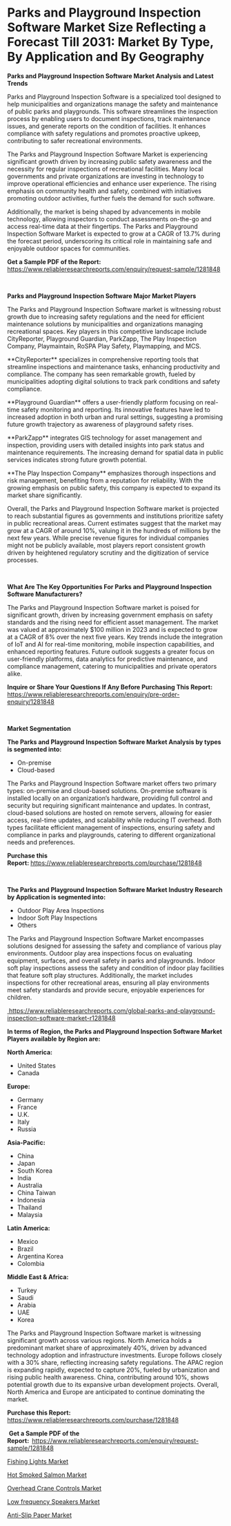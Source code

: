 <p><h1>Parks and Playground Inspection Software Market Size Reflecting a Forecast Till 2031: Market By Type, By Application and By Geography</h1></p><p><strong>Parks and Playground Inspection Software Market Analysis and Latest Trends</strong></p>
<p><p>Parks and Playground Inspection Software is a specialized tool designed to help municipalities and organizations manage the safety and maintenance of public parks and playgrounds. This software streamlines the inspection process by enabling users to document inspections, track maintenance issues, and generate reports on the condition of facilities. It enhances compliance with safety regulations and promotes proactive upkeep, contributing to safer recreational environments.</p><p>The Parks and Playground Inspection Software Market is experiencing significant growth driven by increasing public safety awareness and the necessity for regular inspections of recreational facilities. Many local governments and private organizations are investing in technology to improve operational efficiencies and enhance user experience. The rising emphasis on community health and safety, combined with initiatives promoting outdoor activities, further fuels the demand for such software.</p><p>Additionally, the market is being shaped by advancements in mobile technology, allowing inspectors to conduct assessments on-the-go and access real-time data at their fingertips. The Parks and Playground Inspection Software Market is expected to grow at a CAGR of 13.7% during the forecast period, underscoring its critical role in maintaining safe and enjoyable outdoor spaces for communities.</p></p>
<p><strong>Get a Sample PDF of the Report:&nbsp;</strong> <a href="https://www.reliableresearchreports.com/enquiry/request-sample/1281848?utm_campaign=5&utm_medium=2&utm_source=Github&utm_content=ia&utm_term=30092024&utm_id=parks-and-playground-inspection-software">https://www.reliableresearchreports.com/enquiry/request-sample/1281848</a></p>
<p>&nbsp;</p>
<p><strong>Parks and Playground Inspection Software Major Market Players</strong></p>
<p><p>The Parks and Playground Inspection Software market is witnessing robust growth due to increasing safety regulations and the need for efficient maintenance solutions by municipalities and organizations managing recreational spaces. Key players in this competitive landscape include CityReporter, Playground Guardian, ParkZapp, The Play Inspection Company, Playmaintain, RoSPA Play Safety, Playmapping, and MCS.</p><p>**CityReporter** specializes in comprehensive reporting tools that streamline inspections and maintenance tasks, enhancing productivity and compliance. The company has seen remarkable growth, fueled by municipalities adopting digital solutions to track park conditions and safety compliance.</p><p>**Playground Guardian** offers a user-friendly platform focusing on real-time safety monitoring and reporting. Its innovative features have led to increased adoption in both urban and rural settings, suggesting a promising future growth trajectory as awareness of playground safety rises.</p><p>**ParkZapp** integrates GIS technology for asset management and inspection, providing users with detailed insights into park status and maintenance requirements. The increasing demand for spatial data in public services indicates strong future growth potential.</p><p>**The Play Inspection Company** emphasizes thorough inspections and risk management, benefiting from a reputation for reliability. With the growing emphasis on public safety, this company is expected to expand its market share significantly.</p><p>Overall, the Parks and Playground Inspection Software market is projected to reach substantial figures as governments and institutions prioritize safety in public recreational areas. Current estimates suggest that the market may grow at a CAGR of around 10%, valuing it in the hundreds of millions by the next few years. While precise revenue figures for individual companies might not be publicly available, most players report consistent growth driven by heightened regulatory scrutiny and the digitization of service processes.</p></p>
<p>&nbsp;</p>
<p><strong>What Are The Key Opportunities For Parks and Playground Inspection Software Manufacturers?</strong></p>
<p><p>The Parks and Playground Inspection Software market is poised for significant growth, driven by increasing government emphasis on safety standards and the rising need for efficient asset management. The market was valued at approximately $100 million in 2023 and is expected to grow at a CAGR of 8% over the next five years. Key trends include the integration of IoT and AI for real-time monitoring, mobile inspection capabilities, and enhanced reporting features. Future outlook suggests a greater focus on user-friendly platforms, data analytics for predictive maintenance, and compliance management, catering to municipalities and private operators alike.</p></p>
<p><strong>Inquire or Share Your Questions If Any Before Purchasing This Report:</strong> <a href="https://www.reliableresearchreports.com/enquiry/pre-order-enquiry/1281848?utm_campaign=5&utm_medium=2&utm_source=Github&utm_content=ia&utm_term=30092024&utm_id=parks-and-playground-inspection-software">https://www.reliableresearchreports.com/enquiry/pre-order-enquiry/1281848</a></p>
<p>&nbsp;</p>
<p><strong>Market Segmentation</strong></p>
<p><strong>The Parks and Playground Inspection Software Market Analysis by types is segmented into:</strong></p>
<p><ul><li>On-premise</li><li>Cloud-based</li></ul></p>
<p><p>The Parks and Playground Inspection Software market offers two primary types: on-premise and cloud-based solutions. On-premise software is installed locally on an organization’s hardware, providing full control and security but requiring significant maintenance and updates. In contrast, cloud-based solutions are hosted on remote servers, allowing for easier access, real-time updates, and scalability while reducing IT overhead. Both types facilitate efficient management of inspections, ensuring safety and compliance in parks and playgrounds, catering to different organizational needs and preferences.</p></p>
<p><strong>Purchase this Report:&nbsp;</strong><a href="https://www.reliableresearchreports.com/purchase/1281848?utm_campaign=5&utm_medium=2&utm_source=Github&utm_content=ia&utm_term=30092024&utm_id=parks-and-playground-inspection-software">https://www.reliableresearchreports.com/purchase/1281848</a></p>
<p>&nbsp;</p>
<p><strong>The Parks and Playground Inspection Software Market Industry Research by Application is segmented into:</strong></p>
<p><ul><li>Outdoor Play Area Inspections</li><li>Indoor Soft Play Inspections</li><li>Others</li></ul></p>
<p><p>The Parks and Playground Inspection Software Market encompasses solutions designed for assessing the safety and compliance of various play environments. Outdoor play area inspections focus on evaluating equipment, surfaces, and overall safety in parks and playgrounds. Indoor soft play inspections assess the safety and condition of indoor play facilities that feature soft play structures. Additionally, the market includes inspections for other recreational areas, ensuring all play environments meet safety standards and provide secure, enjoyable experiences for children.</p></p>
<p><a href="https://www.reliableresearchreports.com/global-parks-and-playground-inspection-software-market-r1281848?utm_campaign=5&utm_medium=2&utm_source=Github&utm_content=ia&utm_term=30092024&utm_id=parks-and-playground-inspection-software">&nbsp;https://www.reliableresearchreports.com/global-parks-and-playground-inspection-software-market-r1281848</a></p>
<p><strong>In terms of Region, the Parks and Playground Inspection Software Market Players available by Region are:</strong></p>
<p>
    <p> <strong> North America: </strong>
        <ul>
            <li>United States</li>
            <li>Canada</li>
        </ul>
        </p> 
    <p> <strong> Europe: </strong>
        <ul>
            <li>Germany</li>
            <li>France</li>
            <li>U.K.</li>
            <li>Italy</li>
            <li>Russia</li>
        </ul>
        </p> 
    <p> <strong> Asia-Pacific: </strong>
        <ul>
            <li>China</li>
            <li>Japan</li>
            <li>South Korea</li>
            <li>India</li>
            <li>Australia</li>
            <li>China Taiwan</li>
            <li>Indonesia</li>
            <li>Thailand</li>
            <li>Malaysia</li>
        </ul>
        </p> 
    <p> <strong> Latin America: </strong>
        <ul>
            <li>Mexico</li>
            <li>Brazil</li>
            <li>Argentina Korea</li>
            <li>Colombia</li>
        </ul>
        </p> 
    <p> <strong> Middle East & Africa: </strong>
        <ul>
            <li>Turkey</li>
            <li>Saudi</li>
            <li>Arabia</li>
            <li>UAE</li>
            <li>Korea</li>
        </ul>
    </p>
    </p>
<p><p>The Parks and Playground Inspection Software market is witnessing significant growth across various regions. North America holds a predominant market share of approximately 40%, driven by advanced technology adoption and infrastructure investments. Europe follows closely with a 30% share, reflecting increasing safety regulations. The APAC region is expanding rapidly, expected to capture 20%, fueled by urbanization and rising public health awareness. China, contributing around 10%, shows potential growth due to its expansive urban development projects. Overall, North America and Europe are anticipated to continue dominating the market.</p></p>
<p><strong>Purchase this Report: </strong><a href="https://www.reliableresearchreports.com/purchase/1281848?utm_campaign=5&utm_medium=2&utm_source=Github&utm_content=ia&utm_term=30092024&utm_id=parks-and-playground-inspection-software">https://www.reliableresearchreports.com/purchase/1281848</a></p>
<p>&nbsp;<strong>Get a Sample PDF of the Report:&nbsp;&nbsp;</strong><a href="https://www.reliableresearchreports.com/enquiry/request-sample/1281848?utm_campaign=5&utm_medium=2&utm_source=Github&utm_content=ia&utm_term=30092024&utm_id=parks-and-playground-inspection-software">https://www.reliableresearchreports.com/enquiry/request-sample/1281848</a></p>
<p><strong></strong></p>
<p><p><a href="https://issuu.com/reportprime-2/docs/fishing-lights-market-size-2030.ppt_9e005b37fab813?utm_campaign=5&utm_medium=2&utm_source=Github&utm_content=ia&utm_term=30092024&utm_id=parks-and-playground-inspection-software">Fishing Lights Market</a></p><p><a href="https://github.com/AnnDiaz698/Market-Research-Report-List-1/blob/main/hot-smoked-salmon-market.md?utm_campaign=5&utm_medium=2&utm_source=Github&utm_content=ia&utm_term=30092024&utm_id=parks-and-playground-inspection-software">Hot Smoked Salmon Market</a></p><p><a href="https://www.linkedin.com/pulse/overhead-crane-controls-market-forecasts-trends-impact-analysis-emfpf?utm_campaign=5&utm_medium=2&utm_source=Github&utm_content=ia&utm_term=30092024&utm_id=parks-and-playground-inspection-software">Overhead Crane Controls Market</a></p><p><a href="https://issuu.com/reportprime-2/docs/low-frequency-speakers-market-size-_7b0ebaad7fe97e?utm_campaign=5&utm_medium=2&utm_source=Github&utm_content=ia&utm_term=30092024&utm_id=parks-and-playground-inspection-software">Low frequency Speakers Market</a></p><p><a href="https://github.com/NargisHussain75/Market-Research-Report-List-1/blob/main/anti-slip-paper-market.md?utm_campaign=5&utm_medium=2&utm_source=Github&utm_content=ia&utm_term=30092024&utm_id=parks-and-playground-inspection-software">Anti-Slip Paper Market</a></p></p>